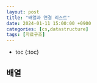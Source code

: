 ```yaml
---
layout: post
title: "배열과 연결 리스트"
date: 2024-01-11 15:00:00 +0900
categories: [cs,datastructure]
tags: [자료구조]
---
```

* toc
{:toc}

## 배열 

